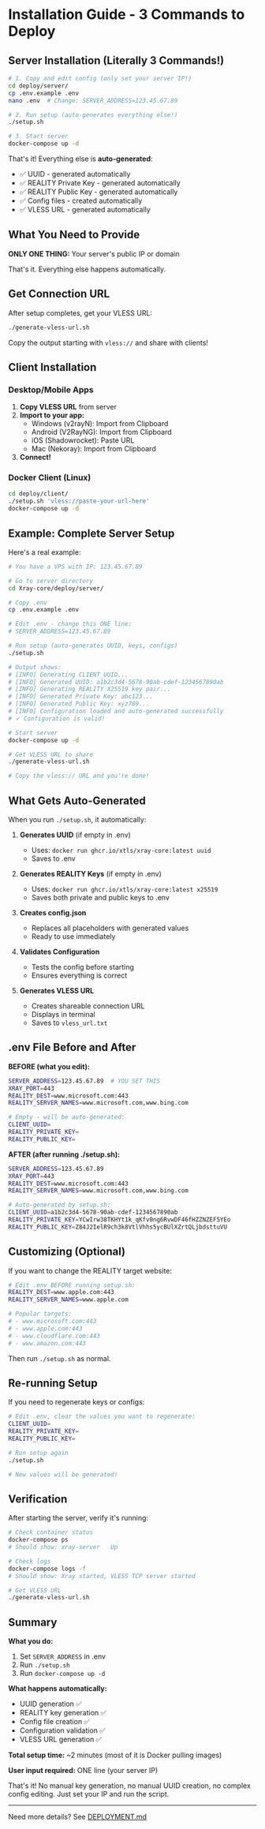 # Installation Guide - 3 Commands to Deploy

## Server Installation (Literally 3 Commands!)

```bash
# 1. Copy and edit config (only set your server IP!)
cd deploy/server/
cp .env.example .env
nano .env  # Change: SERVER_ADDRESS=123.45.67.89

# 2. Run setup (auto-generates everything else!)
./setup.sh

# 3. Start server
docker-compose up -d
```

That's it! Everything else is **auto-generated**:
- ✅ UUID - generated automatically
- ✅ REALITY Private Key - generated automatically
- ✅ REALITY Public Key - generated automatically
- ✅ Config files - created automatically
- ✅ VLESS URL - generated automatically

## What You Need to Provide

**ONLY ONE THING:** Your server's public IP or domain

That's it. Everything else happens automatically.

## Get Connection URL

After setup completes, get your VLESS URL:

```bash
./generate-vless-url.sh
```

Copy the output starting with `vless://` and share with clients!

## Client Installation

### Desktop/Mobile Apps

1. **Copy VLESS URL** from server
2. **Import to your app:**
   - Windows (v2rayN): Import from Clipboard
   - Android (V2RayNG): Import from Clipboard
   - iOS (Shadowrocket): Paste URL
   - Mac (Nekoray): Import from Clipboard
3. **Connect!**

### Docker Client (Linux)

```bash
cd deploy/client/
./setup.sh 'vless://paste-your-url-here'
docker-compose up -d
```

## Example: Complete Server Setup

Here's a real example:

```bash
# You have a VPS with IP: 123.45.67.89

# Go to server directory
cd Xray-core/deploy/server/

# Copy .env
cp .env.example .env

# Edit .env - change this ONE line:
# SERVER_ADDRESS=123.45.67.89

# Run setup (auto-generates UUID, keys, configs)
./setup.sh

# Output shows:
# [INFO] Generating CLIENT_UUID...
# [INFO] Generated UUID: a1b2c3d4-5678-90ab-cdef-1234567890ab
# [INFO] Generating REALITY X25519 key pair...
# [INFO] Generated Private Key: abc123...
# [INFO] Generated Public Key: xyz789...
# [INFO] Configuration loaded and auto-generated successfully
# ✓ Configuration is valid!

# Start server
docker-compose up -d

# Get VLESS URL to share
./generate-vless-url.sh

# Copy the vless:// URL and you're done!
```

## What Gets Auto-Generated

When you run `./setup.sh`, it automatically:

1. **Generates UUID** (if empty in .env)
   - Uses: `docker run ghcr.io/xtls/xray-core:latest uuid`
   - Saves to .env

2. **Generates REALITY Keys** (if empty in .env)
   - Uses: `docker run ghcr.io/xtls/xray-core:latest x25519`
   - Saves both private and public keys to .env

3. **Creates config.json**
   - Replaces all placeholders with generated values
   - Ready to use immediately

4. **Validates Configuration**
   - Tests the config before starting
   - Ensures everything is correct

5. **Generates VLESS URL**
   - Creates shareable connection URL
   - Displays in terminal
   - Saves to `vless_url.txt`

## .env File Before and After

**BEFORE (what you edit):**
```bash
SERVER_ADDRESS=123.45.67.89  # YOU SET THIS
XRAY_PORT=443
REALITY_DEST=www.microsoft.com:443
REALITY_SERVER_NAMES=www.microsoft.com,www.bing.com

# Empty - will be auto-generated:
CLIENT_UUID=
REALITY_PRIVATE_KEY=
REALITY_PUBLIC_KEY=
```

**AFTER (after running ./setup.sh):**
```bash
SERVER_ADDRESS=123.45.67.89
XRAY_PORT=443
REALITY_DEST=www.microsoft.com:443
REALITY_SERVER_NAMES=www.microsoft.com,www.bing.com

# Auto-generated by setup.sh:
CLIENT_UUID=a1b2c3d4-5678-90ab-cdef-1234567890ab
REALITY_PRIVATE_KEY=YCwIrw38TKHYt1k_qKfv0ng6RvwDF46fHZZNZEF5YEo
REALITY_PUBLIC_KEY=Z84J2IelR9ch3k8VtlVhhs5ycBUlXZrtQLjbdsttuVU
```

## Customizing (Optional)

If you want to change the REALITY target website:

```bash
# Edit .env BEFORE running setup.sh:
REALITY_DEST=www.apple.com:443
REALITY_SERVER_NAMES=www.apple.com

# Popular targets:
# - www.microsoft.com:443
# - www.apple.com:443
# - www.cloudflare.com:443
# - www.amazon.com:443
```

Then run `./setup.sh` as normal.

## Re-running Setup

If you need to regenerate keys or configs:

```bash
# Edit .env, clear the values you want to regenerate:
CLIENT_UUID=
REALITY_PRIVATE_KEY=
REALITY_PUBLIC_KEY=

# Run setup again
./setup.sh

# New values will be generated!
```

## Verification

After starting the server, verify it's running:

```bash
# Check container status
docker-compose ps
# Should show: xray-server   Up

# Check logs
docker-compose logs -f
# Should show: Xray started, VLESS TCP server started

# Get VLESS URL
./generate-vless-url.sh
```

## Summary

**What you do:**
1. Set `SERVER_ADDRESS` in .env
2. Run `./setup.sh`
3. Run `docker-compose up -d`

**What happens automatically:**
- UUID generation ✅
- REALITY key generation ✅
- Config file creation ✅
- Configuration validation ✅
- VLESS URL generation ✅

**Total setup time:** ~2 minutes (most of it is Docker pulling images)

**User input required:** ONE line (your server IP)

That's it! No manual key generation, no manual UUID creation, no complex config editing. Just set your IP and run the script.

---

Need more details? See [DEPLOYMENT.md](DEPLOYMENT.md)
